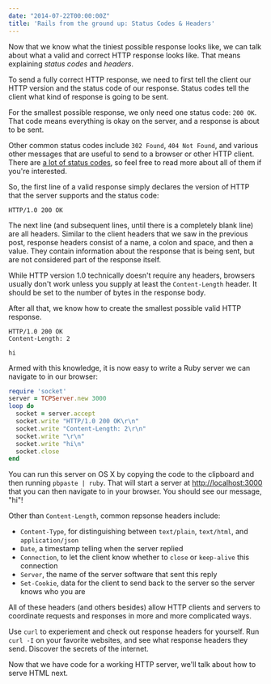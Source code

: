 ```yaml
---
date: "2014-07-22T00:00:00Z"
title: 'Rails from the ground up: Status Codes & Headers'
---
```

Now that we know what the tiniest possible response looks like, we can talk about what a valid and correct HTTP response looks like. That means explaining *status codes* and *headers*.

To send a fully correct HTTP response, we need to first tell the client our HTTP version and the status code of our response. Status codes tell the client what kind of response is going to be sent.

For the smallest possible response, we only need one status code: `200 OK`. That code means everything is okay on the server, and a response is about to be sent.

Other common status codes include `302 Found`, `404 Not Found`, and various other messages that are useful to send to a browser or other HTTP client. There are [a lot of status codes](http://httpstatus.es), so feel free to read more about all of them if you're interested.

So, the first line of a valid response simply declares the version of HTTP that the server supports and the status code:

```
HTTP/1.0 200 OK
```

The next line (and subsequent lines, until there is a completely blank line) are all headers. Similar to the client headers that we saw in the previous post, response headers consist of a name, a colon and space, and then a value. They contain information about the response that is being sent, but are not considered part of the response itself.

While HTTP version 1.0 technically doesn't require any headers, browsers usually don't work unless you supply at least the `Content-Length` header. It should be set to the number of bytes in the response body.

After all that, we know how to create the smallest possible valid HTTP response.

```
HTTP/1.0 200 OK
Content-Length: 2

hi
```

Armed with this knowledge, it is now easy to write a Ruby server we can navigate to in our browser:

```ruby
require 'socket'
server = TCPServer.new 3000
loop do
  socket = server.accept
  socket.write "HTTP/1.0 200 OK\r\n"
  socket.write "Content-Length: 2\r\n"
  socket.write "\r\n"
  socket.write "hi\n"
  socket.close
end
```

You can run this server on OS X by copying the code to the clipboard and then running `pbpaste | ruby`. That will start a server at [http://localhost:3000](http://localhost:3000) that you can then navigate to in your browser. You should see our message, "hi"!

Other than `Content-Length`, common repsonse headers include:

  - `Content-Type`, for distinguishing between `text/plain`, `text/html`, and `application/json`
  - `Date`, a timestamp telling when the server replied
  - `Connection`, to let the client know whether to `close` or `keep-alive` this connection
  - `Server`, the name of the server software that sent this reply
  - `Set-Cookie`, data for the client to send back to the server so the server knows who you are

All of these headers (and others besides) allow HTTP clients and servers to coordinate requests and responses in more and more complicated ways.

Use `curl` to experiement and check out response headers for yourself. Run `curl -I` on your favorite websites, and see what response headers they send. Discover the secrets of the internet.

Now that we have code for a working HTTP server, we'll talk about how to serve HTML next.
